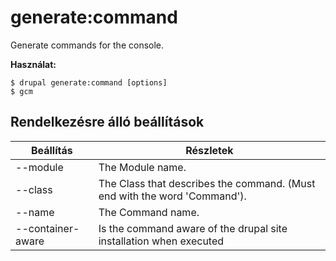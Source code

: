 # generate:command
Generate commands for the console.

**Használat:**
```
$ drupal generate:command [options]
$ gcm  
```

## Rendelkezésre álló beállítások
Beállítás | Részletek
-------|-------------
--module | The Module name.
--class | The Class that describes the command. (Must end with the word 'Command').
--name | The Command name.
--container-aware | Is the command aware of the drupal site installation when executed
